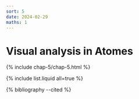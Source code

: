```yaml
---
sort: 5
date: 2024-02-29
maths: 1
---
```


# Visual analysis in Atomes

{% include chap-5/chap-5.html %}

{% include list.liquid all=true %}

{% bibliography --cited %}
